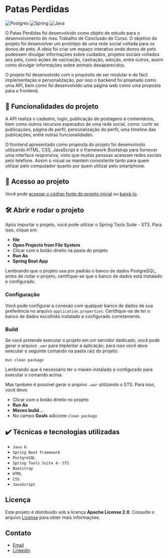 
<h1>Patas Perdidas</h1> 

![Postgres](https://img.shields.io/badge/postgres-%23316192.svg?style=for-the-badge&logo=postgresql&logoColor=white)
![Spring](https://img.shields.io/badge/spring-%236DB33F.svg?style=for-the-badge&logo=spring&logoColor=white)
![Java](https://img.shields.io/badge/java-%23ED8B00.svg?style=for-the-badge&logo=openjdk&logoColor=white)

O Patas Perdidas foi desenvolvido como objeto de estudo para o desenvolvimento do meu Trabalho de Conclusão de Curso. O objetivo do projeto foi desenvolver um protótipo de uma rede social voltada para os donos de pets. A ideia foi criar um espaço interativo onde donos de pets pudessem divulgar informações sobre cuidados, projetos sociais voltados aos pets, como ações de vacinação, castração, adoção, entre outros, assim como divulgar informações sobre animais desaparecidos.

O projeto foi desenvolvido com o propósito de ser modular e de fácil implementação e personalização, por isso o backend foi projetado como uma API, bem como foi desenvolvido uma página web como uma proposta para o frontend. 

## 🔨 Funcionalidades do projeto
A API realiza o cadastro, login, publicação de postagens e comentários, bem como outros recursos esperados de uma rede social, como: curtir as publicações, página de perfil, personalização do perfil, uma timeline das publicações, entre outras funcionalidades.

O frontend apresentado como proposta do projeto foi desenvolvido utilizando HTML, CSS, JavaScript e o framework Bootstrap para fornecer uma interface responsiva, visto que muitas pessoas acessam redes sociais pelo telefone. Assim o visual se mantém consistente tanto para quem utilizar pelo computador quanto por quem utilizar pelo smartphone.

## 📁 Acesso ao projeto

Você pode [acessar o código fonte do projeto inicial](https://github.com/Vins-bzrra/PatasPerdidas) ou [baixá-lo](https://github.com/vins-bzrra/PatasPerdidas/archive/refs/heads/main.zip).

## 🛠️ Abrir e rodar o projeto

Após importar o projeto, você pode utilizar o Spring Tools Suite - STS. Para isso, clique em:

- **file**
- **Open Projects from File System**
- Clicar com o botão direito na pasta do projeto
- **Run As**
- **Spring Boot App**

Lembrando que o projeto usa por padrão o banco de dados PostgreSQL, antes de rodar o projeto, certifique-se que o banco de dados está instalado e configurado.

 ### Configuração

 Você pode configurar a conexão com qualquer banco de dados de sua preferência no arquivo `application.properties`. 
 Certifique-se de ter o banco de dados escolhido instalado e configurado corretamente.

 ### Build

 Se você pretende executar o projeto em um servidor dedicado, você pode gerar o arquivo `.war` para implentar a aplicação, para isso você deve executar o seguinte comando na pasta raíz do projeto:

 ```shell
 mvn clean package
 ```

 Lembrando que é necessário ter o maven instalado e configurado para executar o comando acima.
 
 Mas também é possível gerar o arquivo `.war` utilizando o STS. Para isso, você deve:
 - Clicar com o botão direito no projeto
 - **Run As**
 - **Maven build...**
 - No campo **Goals** adicione `clean package`

## ✔️ Técnicas e tecnologias utilizadas

- ``Java 8``
- ``Spring Boot Framework``
- ``PostgreSQL``
- ``Spring Tools Suite 4- STS``
- ``Bootstrap``
- ``HTML``
- ``CSS``
- ``JavaScript``

## Licença

Este projeto é distribuído sob a licença **Apache License 2.0**. Consulte o arquivo [License](LICENSE.md) para obter mais informações.

## Contato

- [Email](vbzrra12@gmail.com)
- [Linkedin](www.linkedin.com/in/vinícius-da-silva-bezerra-a8596617b)
